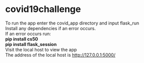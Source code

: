 # covid19challenge
To run the app enter the covid_app directory and input flask_run <br />
Install any dependencies if an error occurs. <br />
If an error occurs run: <br />
<b> pip install cs50 </b> <br />
<b> pip install flask_session </b> <br />
Visit the local host to view the app <br />
The address of the local host is http://127.0.0.1:5000/
